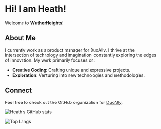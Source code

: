 # Hi! I am Heath!

Welcome to **WutherHeights**!

## About Me
I currently work as a product manager for [DuoAlly](https://duoally.github.io/). I thrive at the intersection of technology and imagination, constantly exploring the edges of innovation. My work primarily focuses on:

- **Creative Coding**: Crafting unique and expressive projects.
- **Exploration**: Venturing into new technologies and methodologies.

## Connect
Feel free to check out the GitHub organization for [DuoAlly](https://github.com/DuoAlly).

![Heath's GitHub stats](https://github-readme-stats.vercel.app/api?username=WutherHeights)

![Top Langs](https://github-readme-stats.vercel.app/api/top-langs/?username=WutherHeights)
